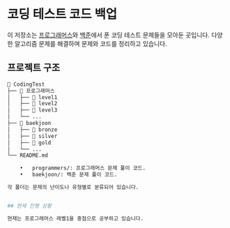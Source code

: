# 코딩 테스트 코드 백업

이 저장소는 [프로그래머스](https://programmers.co.kr/)와 [백준](https://www.acmicpc.net/)에서 푼 코딩 테스트 문제들을 모아둔 곳입니다. 다양한 알고리즘 문제를 해결하며 문제와 코드를 정리하고 있습니다.

## 프로젝트 구조

```bash
📂 CodingTest
├── 📂 프로그래머스
│   ├── 📂 level1
│   ├── 📂 level2
│   ├── 📂 level3
│   └── ...
├── 📂 baekjoon
│   ├── 📂 bronze
│   ├── 📂 silver
│   ├── 📂 gold
│   └── ...
└── README.md

	•	programmers/: 프로그래머스 문제 풀이 코드.
	•	baekjoon/: 백준 문제 풀이 코드.

각 폴더는 문제의 난이도나 유형별로 분류되어 있습니다.


## 현재 진행 상황

현재는 프로그래머스 레벨1을 중점으로 공부하고 있습니다.
